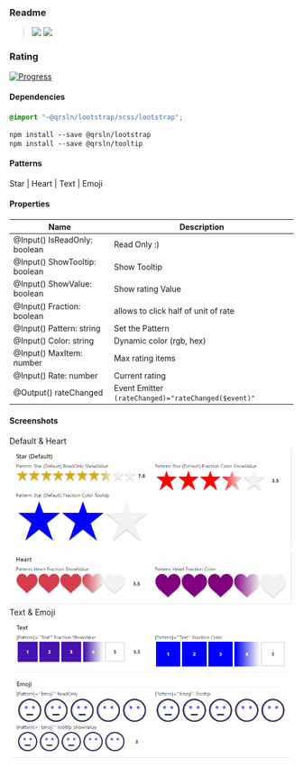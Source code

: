 ### Readme

> [![](https://img.shields.io/badge/Main-readme‌‌‌‌‌‌‌-white)](../../readme.md)
> [![](https://img.shields.io/badge/usage‌‌‌‌‌‌‌-orange)](usage.md)

### Rating

[![Progress](https://img.shields.io/badge/Demo-✔✔✔✔☐‌‌‌‌‌‌‌-blue)](https://krsln.github.io/NgLootBox/LootBox/Rating)

#### Dependencies

```scss
@import "~@qrsln/lootstrap/scss/lootstrap";   

```
```shell
npm install --save @qrsln/lootstrap
npm install --save @qrsln/tooltip
```

#### Patterns
Star | Heart | Text | Emoji

#### Properties

Name | Description
 --- | ---  
@Input() IsReadOnly: boolean | Read Only :)
@Input() ShowTooltip: boolean | Show Tooltip
@Input() ShowValue: boolean | Show rating Value
@Input() Fraction: boolean | allows to click half of unit of rate
@Input() Pattern: string | Set the Pattern
@Input() Color: string | Dynamic color (rgb, hex)
@Input() MaxItem: number | Max rating items
@Input() Rate: number | Current rating
@Output() rateChanged | Event Emitter<number> ```(rateChanged)="rateChanged($event)"```


#### Screenshots
Default & Heart  
![](../../../../Images/Screenshots/Rating_1_2021-08-12.png "Default & Heart")  
Text & Emoji  
![](../../../../Images/Screenshots/Rating_2_2021-08-12.png "Text & Emoji")  
